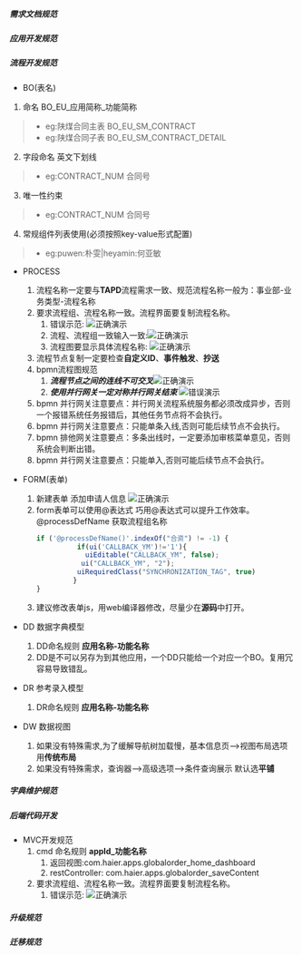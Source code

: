 ##### 需求文档规范
##### 应用开发规范

##### 流程开发规范
* BO(表名)
 1. 命名 BO_EU_应用简称_功能简称 
   >* eg:陕煤合同主表 BO_EU_SM_CONTRACT
   >* eg:陕煤合同子表 BO_EU_SM_CONTRACT_DETAIL
 2. 字段命名 英文下划线 
   >* eg:CONTRACT_NUM 合同号
 3. 唯一性约束
   >* eg:CONTRACT_NUM 合同号
 4. 常规组件列表使用(必须按照key-value形式配置)

   >* eg:puwen:朴雯|heyamin:何亚敏
* PROCESS
  1. 流程名称一定要与**TAPD**流程需求一致、规范流程名称一般为：事业部-业务类型-流程名称
  2. 要求流程组、流程名称一致。流程界面要复制流程名称。
     1. 错误示范: ![正确演示](http://aws-staging.yimei180.com/portal/process_def_name.png '区块链') 
     2. 流程、流程组一致输入一致:![正确演示](http://aws-staging.yimei180.com/portal/process_name_right.png '区块链') 
     3. 流程图要显示具体流程名称: ![正确演示](http://aws-staging.yimei180.com/portal/bpmn_process3.png '区块链')
  3. 流程节点复制一定要检查**自定义ID**、**事件触发**、**抄送**
  4. bpmn流程图规范
     1. ***流程节点之间的连线不可交叉***![正确演示](http://aws-staging.yimei180.com/portal/bpmn_process_error.png '区块链')
     2. ***使用并行网关一定对称并行网关结束*** ![错误演示](http://aws-staging.yimei180.com/portal/bpmn_process_error2.png '区块链')
  5. bpmn 并行网关注意要点：并行网关流程系统服务都必须改成异步，否则一个报错系统任务报错后，其他任务节点将不会执行。
  6. bpmn 并行网关注意要点：只能单条入线,否则可能后续节点不会执行。
  7. bpmn 排他网关注意要点：多条出线时，一定要添加审核菜单意见，否则系统会判断出错。
  8. bpmn 并行网关注意要点：只能单入,否则可能后续节点不会执行。
* FORM(表单)
  1. 新建表单 添加申请人信息 ![正确演示](http://aws-staging.yimei180.com/portal/form_001.png '区块链')
  2. form表单可以使用@表达式 巧用@表达式可以提升工作效率。@processDefName 获取流程组名称 
     ```js 
     if ('@processDefName()'.indexOf("合资") != -1) {
               if(ui('CALLBACK_YM')!='1'){
                 uiEditable("CALLBACK_YM", false);
                ui("CALLBACK_YM", "2");
               uiRequiredClass("SYNCHRONIZATION_TAG", true)
              }
     }
  3. 建议修改表单js，用web编译器修改，尽量少在**源码**中打开。
  
* DD 数据字典模型
  1. DD命名规则 **应用名称-功能名称**
  2. DD是不可以另存为到其他应用，一个DD只能给一个对应一个BO。复用冗容易导致错乱。
* DR 参考录入模型
  1. DR命名规则 **应用名称-功能名称**
* DW 数据视图 
  1. 如果没有特殊需求,为了缓解导航树加载慢，基本信息页-->视图布局选项用**传统布局** 
  2. 如果没有特殊需求，查询器-->高级选项-->条件查询展示  默认选**平铺**
##### 字典维护规范
##### 后端代码开发
* MVC开发规范 
  1. cmd 命名规则 **appId_功能名称** 
     1. 返回视图:com.haier.apps.globalorder_home_dashboard
     1. restController: com.haier.apps.globalorder_saveContent
  2. 要求流程组、流程名称一致。流程界面要复制流程名称。
     1. 错误示范: ![正确演示](http://aws-staging.yimei180.com/portal/process_def_name.png '区块链') 
##### 升级规范
#####  迁移规范

